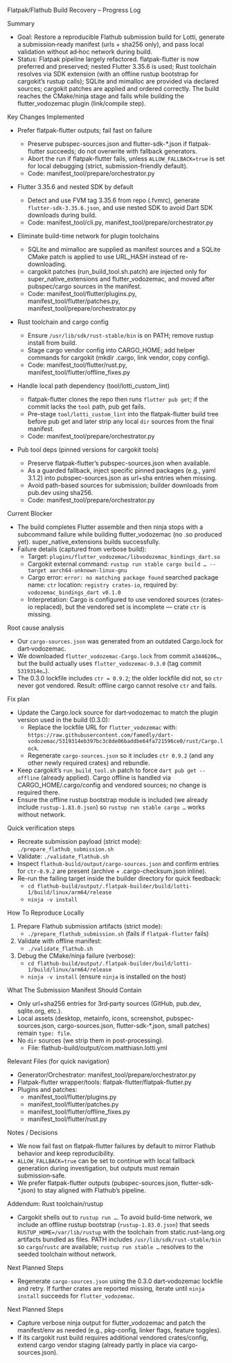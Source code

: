 Flatpak/Flathub Build Recovery – Progress Log

Summary
- Goal: Restore a reproducible Flathub submission build for Lotti, generate a submission‑ready manifest (urls + sha256 only), and pass local validation without ad‑hoc network during build.
- Status: Flatpak pipeline largely refactored. flatpak-flutter is now preferred and preserved; nested Flutter 3.35.6 is used; Rust toolchain resolves via SDK extension (with an offline rustup bootstrap for cargokit’s rustup calls); SQLite and mimalloc are provided via declared sources; cargokit patches are applied and ordered correctly. The build reaches the CMake/ninja stage and fails while building the flutter_vodozemac plugin (link/compile step).

Key Changes Implemented
- Prefer flatpak-flutter outputs; fail fast on failure
  - Preserve pubspec-sources.json and flutter-sdk-*.json if flatpak-flutter succeeds; do not overwrite with fallback generators.
  - Abort the run if flatpak-flutter fails, unless `ALLOW_FALLBACK=true` is set for local debugging (strict, submission-friendly default).
  - Code: manifest_tool/prepare/orchestrator.py

- Flutter 3.35.6 and nested SDK by default
  - Detect and use FVM tag 3.35.6 from repo (.fvmrc), generate `flutter-sdk-3.35.6.json`, and use nested SDK to avoid Dart SDK downloads during build.
  - Code: manifest_tool/cli.py, manifest_tool/prepare/orchestrator.py

- Eliminate build-time network for plugin toolchains
  - SQLite and mimalloc are supplied as manifest sources and a SQLite CMake patch is applied to use URL_HASH instead of re-downloading.
  - cargokit patches (run_build_tool.sh.patch) are injected only for super_native_extensions and flutter_vodozemac, and moved after pubspec/cargo sources in the manifest.
  - Code: manifest_tool/flutter/plugins.py, manifest_tool/flutter/patches.py, manifest_tool/prepare/orchestrator.py

- Rust toolchain and cargo config
  - Ensure `/usr/lib/sdk/rust-stable/bin` is on PATH; remove rustup install from build.
  - Stage cargo vendor config into CARGO_HOME; add helper commands for cargokit (mkdir .cargo, link vendor, copy config).
  - Code: manifest_tool/flutter/rust.py, manifest_tool/flutter/offline_fixes.py

- Handle local path dependency (tool/lotti_custom_lint)
  - flatpak-flutter clones the repo then runs `flutter pub get`; if the commit lacks the `tool` path, pub get fails.
  - Pre-stage `tool/lotti_custom_lint` into the flatpak-flutter build tree before pub get and later strip any local `dir` sources from the final manifest.
  - Code: manifest_tool/prepare/orchestrator.py

- Pub tool deps (pinned versions for cargokit tools)
  - Preserve flatpak-flutter’s pubspec-sources.json when available.
  - As a guarded fallback, inject specific pinned packages (e.g., yaml 3.1.2) into pubspec-sources.json as url+sha entries when missing.
  - Avoid path-based sources for submission; builder downloads from pub.dev using sha256.
  - Code: manifest_tool/prepare/orchestrator.py

Current Blocker
- The build completes Flutter assemble and then ninja stops with a subcommand failure while building flutter_vodozemac (no .so produced yet). super_native_extensions builds successfully.
- Failure details (captured from verbose build):
  - Target: `plugins/flutter_vodozemac/libvodozemac_bindings_dart.so`
  - Cargokit external command: `rustup run stable cargo build … --target aarch64-unknown-linux-gnu`
  - Cargo error: `error: no matching package found` searched package name: `ctr` location: `registry crates-io`, required by: `vodozemac_bindings_dart v0.1.0`
  - Interpretation: Cargo is configured to use vendored sources (crates-io replaced), but the vendored set is incomplete — crate `ctr` is missing.

 Root cause analysis
- Our `cargo-sources.json` was generated from an outdated Cargo.lock for dart‑vodozemac.
- We downloaded `flutter_vodozemac-Cargo.lock` from commit `a3446206…`, but the build actually uses `flutter_vodozemac-0.3.0` (tag commit `5319314e…`).
- The 0.3.0 lockfile includes `ctr = 0.9.2`; the older lockfile did not, so `ctr` never got vendored. Result: offline cargo cannot resolve `ctr` and fails.

 Fix plan
- Update the Cargo.lock source for dart‑vodozemac to match the plugin version used in the build (0.3.0):
  - Replace the lockfile URL for `flutter_vodozemac` with: `https://raw.githubusercontent.com/famedly/dart-vodozemac/5319314eb397bc3c8de06baddbe64fa721596ce0/rust/Cargo.lock`.
  - Regenerate `cargo-sources.json` so it includes `ctr 0.9.2` (and any other newly required crates) and rebundle.
- Keep cargokit’s `run_build_tool.sh` patch to force `dart pub get --offline` (already applied). Cargo offline is handled via CARGO_HOME/.cargo/config and vendored sources; no change is required there.
- Ensure the offline rustup bootstrap module is included (we already include `rustup-1.83.0.json`) so `rustup run stable cargo …` works without network.

 Quick verification steps
- Recreate submission payload (strict mode): `./prepare_flathub_submission.sh`
- Validate: `./validate_flathub.sh`
- Inspect `flathub-build/output/cargo-sources.json` and confirm entries for `ctr-0.9.2` are present (archive + .cargo-checksum.json inline).
- Re-run the failing target inside the builder directory for quick feedback:
  - `cd flathub-build/output/.flatpak-builder/build/lotti-1/build/linux/arm64/release`
  - `ninja -v install`

How To Reproduce Locally
1) Prepare Flathub submission artifacts (strict mode):
   - `./prepare_flathub_submission.sh` (fails if `flatpak-flutter` fails)
2) Validate with offline manifest:
   - `./validate_flathub.sh`
3) Debug the CMake/ninja failure (verbose):
   - `cd flathub-build/output/.flatpak-builder/build/lotti-1/build/linux/arm64/release`
   - `ninja -v install` (ensure `ninja` is installed on the host)

What The Submission Manifest Should Contain
- Only url+sha256 entries for 3rd‑party sources (GitHub, pub.dev, sqlite.org, etc.).
- Local assets (desktop, metainfo, icons, screenshot, pubspec-sources.json, cargo-sources.json, flutter-sdk-*.json, small patches) remain `type: file`.
- No `dir` sources (we strip them in post-processing).
  - File: flathub-build/output/com.matthiasn.lotti.yml

Relevant Files (for quick navigation)
- Generator/Orchestrator: manifest_tool/prepare/orchestrator.py
- Flatpak-flutter wrapper/tools: flatpak-flutter/flatpak-flutter.py
- Plugins and patches:
  - manifest_tool/flutter/plugins.py
  - manifest_tool/flutter/patches.py
  - manifest_tool/flutter/offline_fixes.py
  - manifest_tool/flutter/rust.py

Notes / Decisions
- We now fail fast on flatpak-flutter failures by default to mirror Flathub behavior and keep reproducibility.
- `ALLOW_FALLBACK=true` can be set to continue with local fallback generation during investigation, but outputs must remain submission‑safe.
- We prefer flatpak-flutter outputs (pubspec-sources.json, flutter-sdk-*.json) to stay aligned with Flathub’s pipeline.

Addendum: Rust toolchain/rustup
- Cargokit shells out to `rustup run …`. To avoid build-time network, we include an offline rustup bootstrap (`rustup-1.83.0.json`) that seeds `RUSTUP_HOME=/var/lib/rustup` with the toolchain from static.rust-lang.org artifacts bundled as files. PATH includes `/usr/lib/sdk/rust-stable/bin` so `cargo`/`rustc` are available; `rustup run stable …` resolves to the seeded toolchain without network.

Next Planned Steps
- Regenerate `cargo-sources.json` using the 0.3.0 dart‑vodozemac lockfile and retry. If further crates are reported missing, iterate until `ninja install` succeeds for `flutter_vodozemac`.

Next Planned Steps
- Capture verbose ninja output for flutter_vodozemac and patch the manifest/env as needed (e.g., pkg-config, linker flags, feature toggles).
- If its cargokit rust build requires additional vendored crates/config, extend cargo vendor staging (already partly in place via cargo-sources.json).
